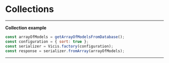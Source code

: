 # Collections

----------

**Collection example**

```js
const arrayOfModels = getArrayOfModelsFromDatabase();
const configuration = { sort: true };
const serializer = Vicis.factory(configuration);
const response = serializer.fromArray(arrayOfModels);
```

----------
